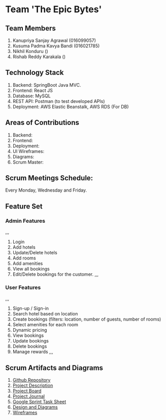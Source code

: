 # Team 'The Epic Bytes'
## Team Members 
1.  Kanupriya Sanjay Agrawal (016099057) 
2.  Kusuma Padma Kavya Bandi (016021785)
3.  Nikhil Konduru ()
4.  Rishab Reddy Karakala ()
    
## Technology Stack
1. Backend: SpringBoot Java MVC.
2. Frontend: React JS 
3. Database: MySQL
4. REST API: Postman (to test developed APIs)
5. Deployment: AWS Elastic Beanstalk, AWS RDS (For DB)

## Areas of Contributions
1. Backend: 
2. Frontend:
3. Deployment:
4. UI Wireframes:
5. Diagrams:
6. Scrum Master:

## Scrum Meetings Schedule:
Every Monday, Wednesday and Friday.

## Feature Set

### Admin Features
,,,
1. Login
2. Add hotels
3. Update/Delete hotels
4. Add rooms
5. Add amenities
6. View all bookings
7. Edit/Delete bookings for the customer. 
,,,

### User Features
,,,
1. Sign-up / Sign-in
2. Search hotel based on location
3. Create bookings (filters: location, number of guests, number of rooms)
4. Select amenities for each room
5. Dynamic pricing
6. View bookings
7. Update bookings
8. Delete bookings
9. Manage rewards
,,,

## Scrum Artifacts and Diagrams
1. [Github Repository](https://github.com/gopinathsjsu/team-project-epic-bytes)
2. [Project Description]()
2. [Project Board](https://github.com/gopinathsjsu/team-project-epic-bytes/projects/1?fullscreen=true)
3. [Project Journal](https://docs.google.com/spreadsheets/d/15M5PeLs3XdQYNBMGUXqGygoVSTw7Rdw4FuGXJJHfMp8/edit#gid=0)
4. [Google Sprint Task Sheet](https://docs.google.com/spreadsheets/d/1Ggy-KawX5-QwUmLRELzjivPqE8Qwll7CwfOdc7E0y3A/edit#gid=0)
5. [Design and Diagrams](https://github.com/gopinathsjsu/team-project-epic-bytes/tree/main/Documents/Diagrams)
6. [Wireframes](https://github.com/gopinathsjsu/team-project-epic-bytes/tree/main/Documents/Wireframes)

